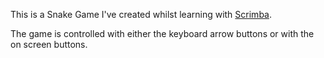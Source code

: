 This is a Snake Game I've created whilst learning with <a href="www.scrimba.com">Scrimba</a>.

The game is controlled with either the keyboard arrow buttons or with the on screen buttons.